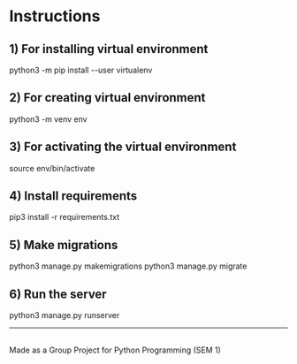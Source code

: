 # Instructions

## 1) For installing virtual environment

python3 -m pip install --user virtualenv

## 2) For creating virtual environment

python3 -m venv env

## 3) For activating the virtual environment


source env/bin/activate

## 4) Install requirements
pip3 install -r requirements.txt

## 5) Make migrations
python3 manage.py makemigrations
python3 manage.py migrate 

## 6) Run the server
python3 manage.py runserver

<hr><br>
Made as a Group Project for Python Programming (SEM 1)
